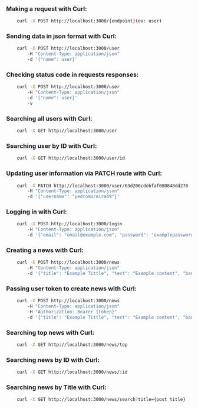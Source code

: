 ### Making a request with Curl:

```bash
    curl -X POST http://localhost:3000/{endpoint}(ex: user)
```

### Sending data in json format with Curl:

```bash
    curl -X POST http://localhost:3000/user 
	    -H "Content-Type: application/json" 
	    -d '{"name": user}'
```

### Checking status code in requests responses:
```bash
    curl -X POST http://localhost:3000/user 
	    -H "Content-Type: application/json" 
	    -d '{"name": user}'
        -v
```

### Searching all users with Curl:
```bash
    curl -X GET http://localhost:3000/user
```

### Searching user by ID with Curl:
```bash
    curl -X GET http://localhost:3000/user/id
```

### Updating user information via PATCH route with Curl:
```bash
    curl -X PATCH http://localhost:3000/user/63d206cdebfaf080848dd278 
        -H "Content-Type: application/json" 
        -d '{"username": "pedromoreira49"}'
```

### Logging in with Curl:
```bash
    curl -X POST http://localhost:3000/login
        -H "Content-Type: application/json" 
        -d '{"email": "email@example.com", "password": "examplepassword"}'
```

### Creating a news with Curl:
```bash
    curl -X POST http://localhost:3000/news 
        -H "Content-Type: application/json" 
        -d '{"title": "Example Tittle", "text": "Example content", "banner": "exampleImage.jpg"}'
```

### Passing user token to create news with Curl:
```bash
    curl -X POST http://localhost:3000/news 
        -H "Content-Type: application/json"
        -H "Authorization: Bearer {token}" 
        -d '{"title": "Example Tittle", "text": "Example content", "banner": "exampleImage.jpg"}'
```

### Searching top news with Curl:
```bash
    curl -X GET http://localhost:3000/news/top
```

### Searching news by ID with Curl:
```bash
    curl -X GET http://localhost:3000/news/:id
```

### Searching news by Title with Curl:
```bash
    curl -X GET http://localhost:3000/news/search?title={post title}
```